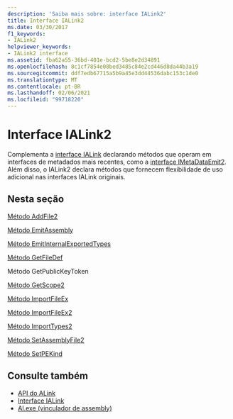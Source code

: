 ```yaml
---
description: 'Saiba mais sobre: interface IALink2'
title: Interface IALink2
ms.date: 03/30/2017
f1_keywords:
- IALink2
helpviewer_keywords:
- IALink2 interface
ms.assetid: fba62a55-36bd-401e-bcd2-5be8e2d34891
ms.openlocfilehash: 8c1cf7854e08bed3485c84e2cd446d8da44b3a19
ms.sourcegitcommit: ddf7edb67715a5b9a45e3dd44536dabc153c1de0
ms.translationtype: MT
ms.contentlocale: pt-BR
ms.lasthandoff: 02/06/2021
ms.locfileid: "99718220"
---
```

# <a name="ialink2-interface"></a>Interface IALink2

Complementa a [interface IALink](ialink-interface.md) declarando métodos que operam em interfaces de metadados mais recentes, como a [interface IMetaDataEmit2](../metadata/imetadataemit2-interface.md). Além disso, o IALink2 declara métodos que fornecem flexibilidade de uso adicional nas interfaces IALink originais.  
  
## <a name="in-this-section"></a>Nesta seção  

 [Método AddFile2](addfile2-method.md)  
  
 [Método EmitAssembly](emitassembly-method.md)  
  
 [Método EmitInternalExportedTypes](emitinternalexportedtypes-method.md)  
  
 [Método GetFileDef](getfiledef-method.md)  
  
 Método GetPublicKeyToken  
  
 [Método GetScope2](getscope2-method.md)  
  
 [Método ImportFileEx](importfileex-method.md)  
  
 [Método ImportFileEx2](importfileex2-method.md)  
  
 [Método ImportTypes2](importtypes2-method.md)  
  
 [Método SetAssemblyFile2](setassemblyfile2-method.md)  
  
 [Método SetPEKind](setpekind-method.md)  
  
## <a name="see-also"></a>Consulte também

- [API do ALink](index.md)
- [Interface IALink](ialink-interface.md)
- [Al.exe (vinculador de assembly)](../../tools/al-exe-assembly-linker.md)
